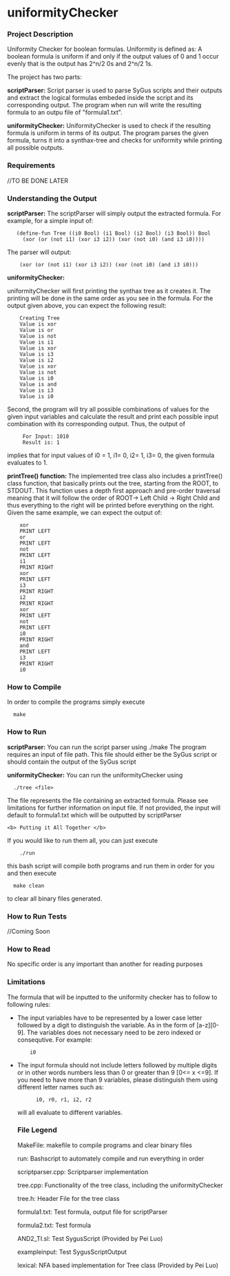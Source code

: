 # uniformityChecker

<h3> Project Description </h3>
Uniformity Checker for boolean formulas. Uniformity is defined as: 
   A boolean formula is uniform if and only if the output values of 0 and 1 occur evenly that is the output
   has 2^n/2 0s and 2^n/2 1s.

The project has two parts:

   <b>scriptParser:</b>
        Script parser is used to parse SyGus scripts and their outputs and extract the logical formulas embeded inside the script
        and its corresponding output. The program when run will write the resulting formula to an outpu file of "formula1.txt".
    
   <b>uniformityChecker:</b>
        UniformityChecker is used to check if the resulting formula is uniform in terms of its output. The program parses the given 
        formula, turns it into a synthax-tree and checks for uniformity while printing all possible outputs. 
        
 <h3> Requirements </h3>
 //TO BE DONE LATER 
 
 <h3> Understanding the Output </h3>
 <b>scriptParser:</b>
   The scriptParser will simply output the extracted formula. For example, for a simple input of:
   
       (define-fun Tree ((i0 Bool) (i1 Bool) (i2 Bool) (i3 Bool)) Bool
         (xor (or (not i1) (xor i3 i2)) (xor (not i0) (and i3 i0))))
         
   The parser will output: 
   
        (xor (or (not i1) (xor i3 i2)) (xor (not i0) (and i3 i0)))
        
   
 <b>uniformityChecker:</b>
 
   uniformityChecker will first printing the synthax tree as it creates it. The printing will be done in the same order as you see 
   in the formula. For the output given above, you can expect the following result:
   
        Creating Tree
        Value is xor
        Value is or
        Value is not
        Value is i1
        Value is xor
        Value is i3
        Value is i2
        Value is xor
        Value is not
        Value is i0
        Value is and
        Value is i3
        Value is i0
        
 Second, the program will try all possible combinations of values for the given input variables and calculate the result and 
 print each possible input combination with its corresponding output. Thus, the output of
    
         For Input: 1010
         Result is: 1
 implies that for input values of i0 = 1, i1= 0, i2= 1, i3= 0, the given formula evaluates to 1.
   
   
<b> printTree() function: </b>
  The implemented tree class also includes a printTree() class function, that basically prints out the tree, starting from the ROOT,
  to STDOUT. This function uses a depth first approach and pre-order traversal meaning that it will follow the order of
  ROOT-> Left Child -> Right Child and thus everything to the right will be printed before everything on the right. Given the same 
  example, we can expect the output of:
  
        xor
        PRINT LEFT
        or
        PRINT LEFT
        not
        PRINT LEFT
        i1
        PRINT RIGHT
        xor
        PRINT LEFT
        i3
        PRINT RIGHT
        i2
        PRINT RIGHT
        xor
        PRINT LEFT
        not
        PRINT LEFT
        i0
        PRINT RIGHT
        and
        PRINT LEFT
        i3
        PRINT RIGHT
        i0
   
   <h3> How to Compile </h3>
   In order to compile the programs simply execute
   
      make
      
   <h3> How to Run </h3>
   
   <b>scriptParser:</b>
   You can run the script parser using
       ./make <file>
   The program requires an input of file path. This file should either be the SyGus script or should contain the output of the
   SyGus script
      
   <b>uniformityChecker:</b>
   You can run the uniformityChecker using
   
      ./tree <file>
    
 The file represents the file containing an extracted formula. Please see limitations for further information on input file. If not 
 provided, the input will default to formula1.txt which will be outputted by scriptParser
    
    <b> Putting it All Together </b>
 If you would like to run them all, you can just execute
    
        ./run
        
 this bash script will compile both programs and run them in order for you and then execute 
    
      make clean
      
 to clear all binary files generated.
      
   <h3> How to Run Tests </h3>
   //Coming Soon
   <h3> How to Read </h3>
   
 No specific order is any important than another for reading purposes
   
   <h3> Limitations </h3>
   
   The formula that will be inputted to the uniformity checker has to follow to following rules:
   
   <ul>
    <li> The input variables have to be represented by a lower case letter followed by a digit to distinguish the variable. 
    As in the form of [a-z][0-9]. The variables does not necessary need to be zero indexed or consequtive. For example:
    
        i0
  </li>
    
  <li>
    The input formula should not include letters followed by multiple digits or in other words numbers less than 0 or greater than 9
    [0<= x <=9]. If you need to have more than 9 variables, please distinguish them using different letter names such as:
      
          i0, r0, r1, i2, r2
       
 will all evaluate to different variables. 
 </li>
   
<h3> File Legend </h3>

MakeFile: makefile to compile programs and clear binary files

run: Bashscript to automately compile and run everything in order

scriptparser.cpp: Scriptparser implementation

tree.cpp: Functionality of the tree class, including the uniformityChecker

tree.h: Header File for the tree class

formula1.txt: Test formula, output file for scriptParser

formula2.txt: Test formula

AND2_TI.sl: Test SygusScript (Provided by Pei Luo)

exampleinput: Test SygusScriptOutput 

lexical: NFA based implementation for Tree class (Provided by Pei Luo)
